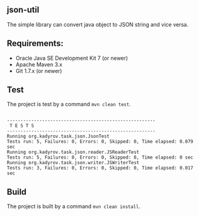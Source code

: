 ## json-util
The simple library can convert java object to JSON string and vice versa.

## Requirements:

  * Oracle Java SE Development Kit 7 (or newer)
  * Apache Maven 3.x
  * Git 1.7.x (or newer)

## Test

The project is test by a command `mvn clean test`. 

```

-------------------------------------------------------
 T E S T S
-------------------------------------------------------
Running org.kadyrov.task.json.JsonTest
Tests run: 5, Failures: 0, Errors: 0, Skipped: 0, Time elapsed: 0.079 sec
Running org.kadyrov.task.json.reader.JSReaderTest
Tests run: 5, Failures: 0, Errors: 0, Skipped: 0, Time elapsed: 0 sec
Running org.kadyrov.task.json.writer.JSWriterTest
Tests run: 3, Failures: 0, Errors: 0, Skipped: 0, Time elapsed: 0.017 sec

```

## Build

The project is built by a command `mvn clean install`. 
 
